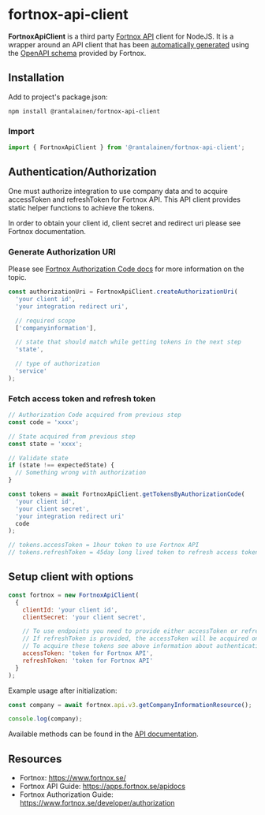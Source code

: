 # fortnox-api-client

**FortnoxApiClient** is a third party [Fortnox API](https://apps.fortnox.se/apidocs) client for NodeJS. It is a wrapper around an API client that has been [automatically generated](https://www.npmjs.com/package/swagger-typescript-api) using the [OpenAPI schema](https://apps.fortnox.se/api/apidocs/swagger-v1) provided by Fortnox.


## Installation

Add to project's package.json:

```
npm install @rantalainen/fortnox-api-client
```

### Import

```javascript
import { FortnoxApiClient } from '@rantalainen/fortnox-api-client';
```

## Authentication/Authorization

One must authorize integration to use company data and to acquire accessToken and refreshToken for Fortnox API. This API client provides static helper functions to achieve the tokens.

In order to obtain your client id, client secret and redirect uri please see Fortnox documentation.

### Generate Authorization URI

Please see [Fortnox Authorization Code docs](https://www.fortnox.se/developer/authorization/get-authorization-code) for more information on the topic.

```javascript
const authorizationUri = FortnoxApiClient.createAuthorizationUri(
  'your client id',
  'your integration redirect uri',

  // required scope
  ['companyinformation'],

  // state that should match while getting tokens in the next step
  'state',

  // type of authorization
  'service'
);
```

### Fetch access token and refresh token

```javascript
// Authorization Code acquired from previous step
const code = 'xxxx';

// State acquired from previous step
const state = 'xxxx';

// Validate state
if (state !== expectedState) {
  // Something wrong with authorization
}

const tokens = await FortnoxApiClient.getTokensByAuthorizationCode(
  'your client id',
  'your client secret',
  'your integration redirect uri'
  code
);

// tokens.accessToken = 1hour token to use Fortnox API
// tokens.refreshToken = 45day long lived token to refresh access token when necessary
```
## Setup client with options

```javascript
const fortnox = new FortnoxApiClient(
  {
    clientId: 'your client id',
    clientSecret: 'your client secret',

    // To use endpoints you need to provide either accessToken or refreshToken to the client
    // If refreshToken is provided, the accessToken will be acquired on first request and refreshToken will also refresh
    // To acquire these tokens see above information about authentication/authorization
    accessToken: 'token for Fortnox API',
    refreshToken: 'token for Fortnox API'
  }
);
```

Example usage after initialization:

```javascript
const company = await fortnox.api.v3.getCompanyInformationResource();

console.log(company);
```

Available methods can be found in the [API documentation](https://apps.fortnox.se/apidocs).

## Resources

- Fortnox: https://www.fortnox.se/
- Fortnox API Guide: https://apps.fortnox.se/apidocs
- Fortnox Authorization Guide: https://www.fortnox.se/developer/authorization
